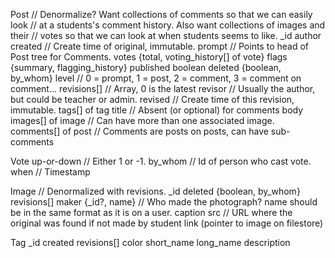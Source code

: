 Post
  // Denormalize? Want collections of comments so that we can easily look
  // at a students's comment history. Also want collections of images and their
  // votes so that we can look at when students seems to like.
  _id
  author
  created                 // Create time of original, immutable.
  prompt                  // Points to head of Post tree for Comments.
  votes {total, voting_history[] of vote}
  flags {summary, flagging_history}
  published boolean
  deleted {boolean, by_whom}
  level                   // 0 = prompt, 1 = post, 2 = comment, 3 = comment on comment...
  revisions[]             // Array, 0 is the latest
    revisor                 // Usually the author, but could be teacher or admin.
    revised                 // Create time of this revision, immutable.
    tags[] of tag
    title                   // Absent (or optional) for comments
    body
    images[] of image       // Can have more than one associated image.
    comments[] of post      // Comments are posts on posts, can have sub-comments

Vote
  up-or-down              // Either 1 or -1.
  by_whom                 // Id of person who cast vote.
  when                    // Timestamp

Image
  // Denormalized with revisions.
  _id
  deleted {boolean, by_whom}
  revisions[]
    maker {_id?, name}   // Who made the photograph? name should be in the same format as it is on a user.
    caption
    src     // URL where the original was found if not made by student
    link (pointer to image on filestore)

Tag
  _id
  created
  revisions[]
    color
    short_name
    long_name
    description
